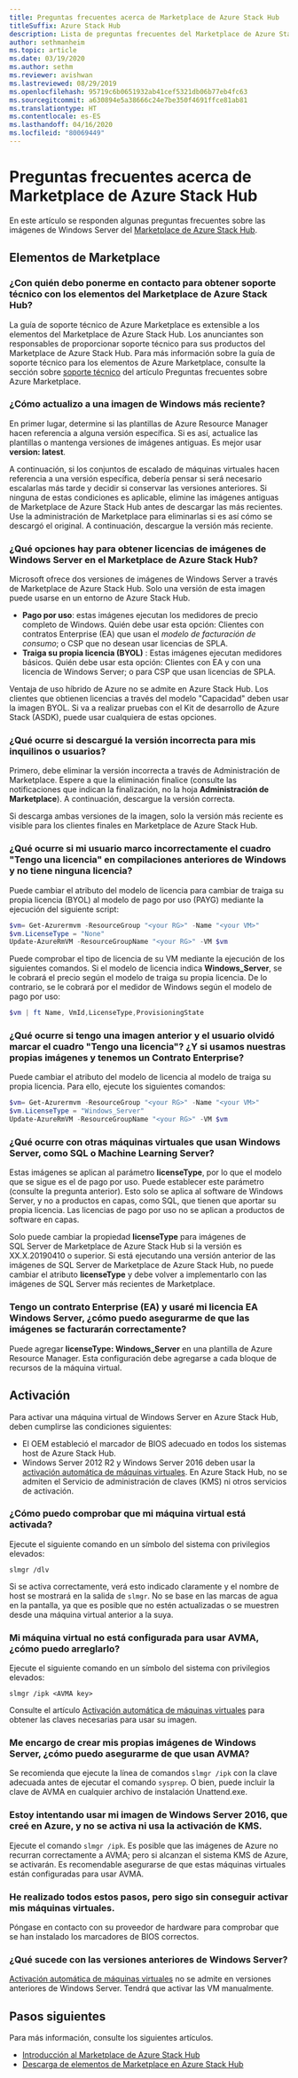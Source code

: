 ```yaml
---
title: Preguntas frecuentes acerca de Marketplace de Azure Stack Hub
titleSuffix: Azure Stack Hub
description: Lista de preguntas frecuentes del Marketplace de Azure Stack Hub para Windows Server.
author: sethmanheim
ms.topic: article
ms.date: 03/19/2020
ms.author: sethm
ms.reviewer: avishwan
ms.lastreviewed: 08/29/2019
ms.openlocfilehash: 95719c6b0651932ab41cef5321db06b77eb4fc63
ms.sourcegitcommit: a630894e5a38666c24e7be350f4691ffce81ab81
ms.translationtype: HT
ms.contentlocale: es-ES
ms.lasthandoff: 04/16/2020
ms.locfileid: "80069449"
---
```

# <a name="azure-stack-hub-marketplace-faq"></a>Preguntas frecuentes acerca de Marketplace de Azure Stack Hub

En este artículo se responden algunas preguntas frecuentes sobre las imágenes de Windows Server del [Marketplace de Azure Stack Hub](azure-stack-marketplace.md).

## <a name="marketplace-items"></a>Elementos de Marketplace

### <a name="who-should-i-contact-for-support-issues-with-azure-stack-hub-marketplace-items"></a>¿Con quién debo ponerme en contacto para obtener soporte técnico con los elementos del Marketplace de Azure Stack Hub?

La guía de soporte técnico de Azure Marketplace es extensible a los elementos del Marketplace de Azure Stack Hub. Los anunciantes son responsables de proporcionar soporte técnico para sus productos del Marketplace de Azure Stack Hub. Para más información sobre la guía de soporte técnico para los elementos de Azure Marketplace, consulte la sección sobre [soporte técnico](/azure/marketplace/marketplace-faq-publisher-guide#customer-support) del artículo Preguntas frecuentes sobre Azure Marketplace.

### <a name="how-do-i-update-to-a-newer-windows-image"></a>¿Cómo actualizo a una imagen de Windows más reciente?

En primer lugar, determine si las plantillas de Azure Resource Manager hacen referencia a alguna versión específica. Si es así, actualice las plantillas o mantenga versiones de imágenes antiguas. Es mejor usar **version: latest**.

A continuación, si los conjuntos de escalado de máquinas virtuales hacen referencia a una versión específica, debería pensar si será necesario escalarlas más tarde y decidir si conservar las versiones anteriores. Si ninguna de estas condiciones es aplicable, elimine las imágenes antiguas de Marketplace de Azure Stack Hub antes de descargar las más recientes. Use la administración de Marketplace para eliminarlas si es así cómo se descargó el original. A continuación, descargue la versión más reciente.

### <a name="what-are-the-licensing-options-for-windows-server-marketplace-images-on-azure-stack-hub"></a>¿Qué opciones hay para obtener licencias de imágenes de Windows Server en el Marketplace de Azure Stack Hub?

Microsoft ofrece dos versiones de imágenes de Windows Server a través de Marketplace de Azure Stack Hub. Solo una versión de esta imagen puede usarse en un entorno de Azure Stack Hub.  

- **Pago por uso**: estas imágenes ejecutan los medidores de precio completo de Windows.
   Quién debe usar esta opción: Clientes con contratos Enterprise (EA) que usan el *modelo de facturación de consumo*; o CSP que no desean usar licencias de SPLA.
- **Traiga su propia licencia (BYOL)** : Estas imágenes ejecutan medidores básicos.
   Quién debe usar esta opción: Clientes con EA y con una licencia de Windows Server; o para CSP que usan licencias de SPLA.

Ventaja de uso híbrido de Azure no se admite en Azure Stack Hub. Los clientes que obtienen licencias a través del modelo "Capacidad" deben usar la imagen BYOL. Si va a realizar pruebas con el Kit de desarrollo de Azure Stack (ASDK), puede usar cualquiera de estas opciones.

### <a name="what-if-i-downloaded-the-wrong-version-to-offer-my-tenantsusers"></a>¿Qué ocurre si descargué la versión incorrecta para mis inquilinos o usuarios?

Primero, debe eliminar la versión incorrecta a través de Administración de Marketplace. Espere a que la eliminación finalice (consulte las notificaciones que indican la finalización, no la hoja **Administración de Marketplace**). A continuación, descargue la versión correcta.

Si descarga ambas versiones de la imagen, solo la versión más reciente es visible para los clientes finales en Marketplace de Azure Stack Hub.

### <a name="what-if-my-user-incorrectly-checked-the-i-have-a-license-box-in-previous-windows-builds-and-they-dont-have-a-license"></a>¿Qué ocurre si mi usuario marco incorrectamente el cuadro "Tengo una licencia" en compilaciones anteriores de Windows y no tiene ninguna licencia?

Puede cambiar el atributo del modelo de licencia para cambiar de traiga su propia licencia (BYOL) al modelo de pago por uso (PAYG) mediante la ejecución del siguiente script:

```powershell
$vm= Get-Azurermvm -ResourceGroup "<your RG>" -Name "<your VM>"
$vm.LicenseType = "None"
Update-AzureRmVM -ResourceGroupName "<your RG>" -VM $vm
```

Puede comprobar el tipo de licencia de su VM mediante la ejecución de los siguientes comandos. Si el modelo de licencia indica **Windows_Server**, se le cobrará el precio según el modelo de traiga su propia licencia. De lo contrario, se le cobrará por el medidor de Windows según el modelo de pago por uso:

```powershell
$vm | ft Name, VmId,LicenseType,ProvisioningState
```

### <a name="what-if-i-have-an-older-image-and-my-user-forgot-to-check-the-i-have-a-license-box-or-we-use-our-own-images-and-we-do-have-enterprise-agreement-entitlement"></a>¿Qué ocurre si tengo una imagen anterior y el usuario olvidó marcar el cuadro "Tengo una licencia"? ¿Y si usamos nuestras propias imágenes y tenemos un Contrato Enterprise?

Puede cambiar el atributo del modelo de licencia al modelo de traiga su propia licencia. Para ello, ejecute los siguientes comandos:

```powershell
$vm= Get-Azurermvm -ResourceGroup "<your RG>" -Name "<your VM>"
$vm.LicenseType = "Windows_Server"
Update-AzureRmVM -ResourceGroupName "<your RG>" -VM $vm
```

### <a name="what-about-other-vms-that-use-windows-server-such-as-sql-or-machine-learning-server"></a>¿Qué ocurre con otras máquinas virtuales que usan Windows Server, como SQL o Machine Learning Server?

Estas imágenes se aplican al parámetro **licenseType**, por lo que el modelo que se sigue es el de pago por uso. Puede establecer este parámetro (consulte la pregunta anterior). Esto solo se aplica al software de Windows Server, y no a productos en capas, como SQL, que tienen que aportar su propia licencia. Las licencias de pago por uso no se aplican a productos de software en capas.

Solo puede cambiar la propiedad **licenseType** para imágenes de SQL Server de Marketplace de Azure Stack Hub si la versión es XX.X.20190410 o superior. Si está ejecutando una versión anterior de las imágenes de SQL Server de Marketplace de Azure Stack Hub, no puede cambiar el atributo **licenseType** y debe volver a implementarlo con las imágenes de SQL Server más recientes de Marketplace.

### <a name="i-have-an-enterprise-agreement-ea-and-will-be-using-my-ea-windows-server-license-how-do-i-make-sure-images-are-billed-correctly"></a>Tengo un contrato Enterprise (EA) y usaré mi licencia EA Windows Server, ¿cómo puedo asegurarme de que las imágenes se facturarán correctamente?

Puede agregar **licenseType: Windows_Server** en una plantilla de Azure Resource Manager. Esta configuración debe agregarse a cada bloque de recursos de la máquina virtual.

## <a name="activation"></a>Activación

Para activar una máquina virtual de Windows Server en Azure Stack Hub, deben cumplirse las condiciones siguientes:

- El OEM estableció el marcador de BIOS adecuado en todos los sistemas host de Azure Stack Hub.
- Windows Server 2012 R2 y Windows Server 2016 deben usar la [activación automática de máquinas virtuales](/previous-versions/windows/it-pro/windows-server-2012-R2-and-2012/dn303421(v=ws.11)). En Azure Stack Hub, no se admiten el Servicio de administración de claves (KMS) ni otros servicios de activación.

### <a name="how-can-i-verify-that-my-vm-is-activated"></a>¿Cómo puedo comprobar que mi máquina virtual está activada?

Ejecute el siguiente comando en un símbolo del sistema con privilegios elevados:

```shell
slmgr /dlv
```

Si se activa correctamente, verá esto indicado claramente y el nombre de host se mostrará en la salida de `slmgr`. No se base en las marcas de agua en la pantalla, ya que es posible que no estén actualizadas o se muestren desde una máquina virtual anterior a la suya.

### <a name="my-vm-isnt-set-up-to-use-avma-how-can-i-fix-it"></a>Mi máquina virtual no está configurada para usar AVMA, ¿cómo puedo arreglarlo?

Ejecute el siguiente comando en un símbolo del sistema con privilegios elevados:

```shell
slmgr /ipk <AVMA key>
```

Consulte el artículo [Activación automática de máquinas virtuales](/previous-versions/windows/it-pro/windows-server-2012-R2-and-2012/dn303421(v=ws.11)) para obtener las claves necesarias para usar su imagen.

### <a name="i-create-my-own-windows-server-images-how-can-i-make-sure-they-use-avma"></a>Me encargo de crear mis propias imágenes de Windows Server, ¿cómo puedo asegurarme de que usan AVMA?

Se recomienda que ejecute la línea de comandos `slmgr /ipk` con la clave adecuada antes de ejecutar el comando `sysprep`. O bien, puede incluir la clave de AVMA en cualquier archivo de instalación Unattend.exe.

### <a name="i-am-trying-to-use-my-windows-server-2016-image-created-on-azure-and-its-not-activating-or-using-kms-activation"></a>Estoy intentando usar mi imagen de Windows Server 2016, que creé en Azure, y no se activa ni usa la activación de KMS.

Ejecute el comando `slmgr /ipk`. Es posible que las imágenes de Azure no recurran correctamente a AVMA; pero si alcanzan el sistema KMS de Azure, se activarán. Es recomendable asegurarse de que estas máquinas virtuales están configuradas para usar AVMA.

### <a name="i-have-performed-all-of-these-steps-but-my-vms-are-still-not-activating"></a>He realizado todos estos pasos, pero sigo sin conseguir activar mis máquinas virtuales.

Póngase en contacto con su proveedor de hardware para comprobar que se han instalado los marcadores de BIOS correctos.

### <a name="what-about-earlier-versions-of-windows-server"></a>¿Qué sucede con las versiones anteriores de Windows Server?

[Activación automática de máquinas virtuales](/previous-versions/windows/it-pro/windows-server-2012-R2-and-2012/dn303421(v=ws.11)) no se admite en versiones anteriores de Windows Server. Tendrá que activar las VM manualmente.

## <a name="next-steps"></a>Pasos siguientes

Para más información, consulte los siguientes artículos.

- [Introducción al Marketplace de Azure Stack Hub](azure-stack-marketplace.md)
- [Descarga de elementos de Marketplace en Azure Stack Hub](azure-stack-download-azure-marketplace-item.md)

